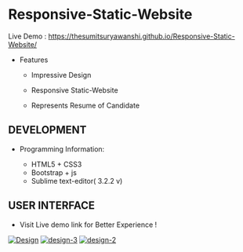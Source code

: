 # Responsive-Static-Website

Live Demo : https://thesumitsuryawanshi.github.io/Responsive-Static-Website/



- Features

    - Impressive Design 
      
    - Responsive Static-Website

    - Represents Resume of Candidate  
    


##  DEVELOPMENT

   - Programming Information:

      -  HTML5 + CSS3 
      -  Bootstrap + js
      -  Sublime text-editor( 3.2.2 v)
 

## USER INTERFACE 

- Visit Live demo link for Better Experience !
  
  

<a href="https://ibb.co/mX26YQm"><img src="https://i.ibb.co/k9wQrYp/Design.png" alt="Design" border="0"></a>
<a href="https://ibb.co/SxLvLQw"><img src="https://i.ibb.co/b3fdfH5/design-3.png" alt="design-3" border="0"></a>
<a href="https://ibb.co/sVk6rMv"><img src="https://i.ibb.co/qrXWwPM/design-2.png" alt="design-2" border="0"></a>
